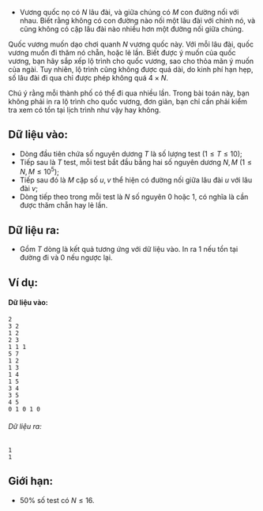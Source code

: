 - Vương quốc nọ có $N$ lâu đài, và giữa chúng có $M$ con đường nối với nhau. Biết rằng không có con đường nào nối một lâu đài với chính nó, và cũng không có cặp lâu đài nào nhiều hơn một đường nối giữa chúng.

Quốc vương muốn dạo chơi quanh $N$ vương quốc này. Với mỗi lâu đài, quốc vương muốn đi thăm nó chẵn, hoặc lẻ lần. Biết được ý muốn của quốc vương, bạn hãy sắp xếp lộ trình cho quốc vương, sao cho thỏa mãn ý muốn của ngài. Tuy nhiên, lộ trình cũng không được quá dài, do kinh phí hạn hẹp, số lâu đài đi qua chỉ được phép không quá $4×N$.

Chú ý rằng mỗi thành phố có thể đi qua nhiều lần. Trong bài toán này, bạn không phải in ra lộ trình cho quốc vương, đơn giản, bạn chỉ cần phải kiểm tra xem có tồn tại lịch trình như vậy hay không.

## Dữ liệu vào:
- Dòng đầu tiên chứa số nguyên dương $T$ là số lượng test $(1≤T≤10)$;
- Tiếp sau là $T$ test, mỗi test bắt đầu bằng hai số nguyên dương $N, M\ (1≤N,M≤10^5)$;
- Tiếp sau đó là $M$ cặp số $u, v$ thể hiện có đường nối giữa lâu đài $u$ với lâu đài $v$;
- Dòng tiếp theo trong mỗi test là $N$ số nguyên $0$ hoặc $1$, có nghĩa là cần được thăm chẵn hay lẻ lần.

## Dữ liệu ra:
- Gồm $T$ dòng là kết quả tương ứng với dữ liệu vào. In ra $1$ nếu tồn tại đường đi và $0$ nếu ngược lại.

## Ví dụ:
#### Dữ liệu vào:
```
2
3 2
1 2
2 3
1 1 1
5 7
1 2
1 3
1 4
1 5
3 4
3 5
4 5
0 1 0 1 0
```

###### Dữ liệu ra:
```
1
1
```

## Giới hạn:
- $50\%$ số test có $N≤16$.